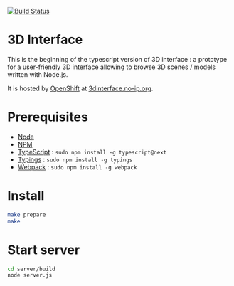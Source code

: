 [![Build Status](https://api.travis-ci.org/tforgione/3dinterface.svg?branch=typescript)](https://travis-ci.org/tforgione/3dinterface)
# 3D Interface
This is the beginning of the typescript version of 3D interface : a prototype
for a user-friendly 3D interface allowing to browse 3D scenes / models written
with Node.js.

It is hosted by [OpenShift](https://www.openshift.com/) at
[3dinterface.no-ip.org](http://3dinterface.no-ip.org).

# Prerequisites
  - [Node](https://nodejs.org/en/)
  - [NPM](https://www.npmjs.com/)
  - [TypeScript](http://www.typescriptlang.org/) : `sudo npm install -g typescript@next`
  - [Typings](https://github.com/typings/typings) : `sudo npm install -g typings`
  - [Webpack](https://webpack.github.io/docs/) : `sudo npm install -g webpack`

# Install
```sh
make prepare
make
```

# Start server
``` sh
cd server/build
node server.js
```
